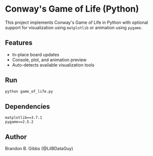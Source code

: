 # Conway's Game of Life (Python)

This project implements Conway's Game of Life in Python with optional support for visualization using `matplotlib` or animation using `pygame`.

## Features

- In-place board updates
- Console, plot, and animation preview
- Auto-detects available visualization tools

## Run

```bash
python game_of_life.py
```

## Dependencies

```
matplotlib==3.7.1
pygame==2.5.2
```

## Author

Brandon B. Gibbs (@LilBDataGuy)
